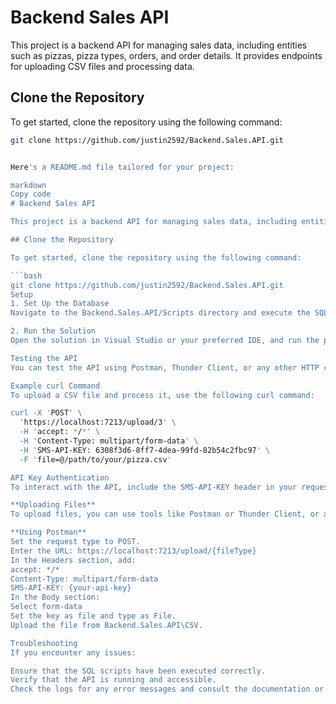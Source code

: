 # Backend Sales API

This project is a backend API for managing sales data, including entities such as pizzas, pizza types, orders, and order details. It provides endpoints for uploading CSV files and processing data.

## Clone the Repository

To get started, clone the repository using the following command:

```bash
git clone https://github.com/justin2592/Backend.Sales.API.git


Here's a README.md file tailored for your project:

markdown
Copy code
# Backend Sales API

This project is a backend API for managing sales data, including entities such as pizzas, pizza types, orders, and order details. It provides endpoints for uploading CSV files and processing data.

## Clone the Repository

To get started, clone the repository using the following command:

```bash
git clone https://github.com/justin2592/Backend.Sales.API.git
Setup
1. Set Up the Database
Navigate to the Backend.Sales.API/Scripts directory and execute the SQL scripts using Microsoft SQL Server Management Studio (SSMS) to set up the database and required tables.

2. Run the Solution
Open the solution in Visual Studio or your preferred IDE, and run the project.

Testing the API
You can test the API using Postman, Thunder Client, or any other HTTP client application.

Example curl Command
To upload a CSV file and process it, use the following curl command:

curl -X 'POST' \
  'https://localhost:7213/upload/3' \
  -H 'accept: */*' \
  -H 'Content-Type: multipart/form-data' \
  -H 'SMS-API-KEY: 6308f3d6-8ff7-4dea-99fd-82b54c2fbc97' \
  -F 'file=@/path/to/your/pizza.csv'

API Key Authentication
To interact with the API, include the SMS-API-KEY header in your requests. The API key used in the example is 6308f3d6-8ff7-4dea-99fd-82b54c2fbc97.

**Uploading Files**
To upload files, you can use tools like Postman or Thunder Client, or any HTTP client that supports multipart form-data.

**Using Postman**
Set the request type to POST.
Enter the URL: https://localhost:7213/upload/{fileType}
In the Headers section, add:
accept: */*
Content-Type: multipart/form-data
SMS-API-KEY: {your-api-key}
In the Body section:
Select form-data
Set the key as file and type as File.
Upload the file from Backend.Sales.API\CSV.

Troubleshooting
If you encounter any issues:

Ensure that the SQL scripts have been executed correctly.
Verify that the API is running and accessible.
Check the logs for any error messages and consult the documentation or support for further assistance.
